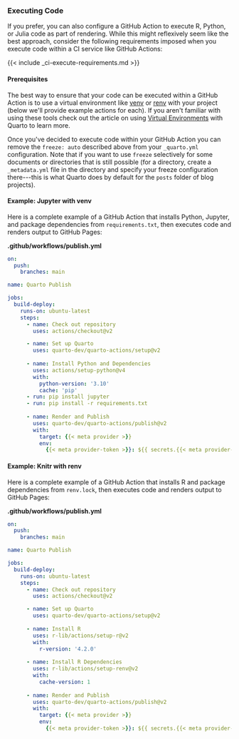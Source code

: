 ### Executing Code

If you prefer, you can also configure a GitHub Action to execute R, Python, or Julia code as part of rendering. While this might reflexively seem like the best approach, consider the following requirements imposed when you execute code within a CI service like GitHub Actions:

{{< include _ci-execute-requirements.md >}}

#### Prerequisites

The best way to ensure that your code can be executed within a GitHub Action is to use a virtual environment like [venv](https://packaging.python.org/guides/installing-using-pip-and-virtual-environments/#creating-a-virtual-environment) or [renv](https://rstudio.github.io/renv/articles/renv.html) with your project (below we'll provide example actions for each). If you aren't familiar with using these tools check out the article on using [Virtual Environments](../projects/virtual-environments.qmd) with Quarto to learn more.

Once you've decided to execute code within your GitHub Action you can remove the `freeze: auto` described above from your `_quarto.yml` configuration. Note that if you want to use `freeze` selectively for some documents or directories that is still possible (for a directory, create a `_metadata.yml` file in the directory and specify your freeze configuration there---this is what Quarto does by default for the `posts` folder of blog projects).

#### Example: Jupyter with venv

Here is a complete example of a GitHub Action that installs Python, Jupyter, and package dependencies from `requirements.txt`, then executes code and renders output to GitHub Pages:

**.github/workflows/publish.yml**

``` yaml
on:
  push:
    branches: main

name: Quarto Publish

jobs:
  build-deploy:
    runs-on: ubuntu-latest
    steps:
      - name: Check out repository
        uses: actions/checkout@v2 

      - name: Set up Quarto
        uses: quarto-dev/quarto-actions/setup@v2
        
      - name: Install Python and Dependencies
        uses: actions/setup-python@v4
        with:
          python-version: '3.10'
          cache: 'pip'
      - run: pip install jupyter
      - run: pip install -r requirements.txt
      
      - name: Render and Publish 
        uses: quarto-dev/quarto-actions/publish@v2
        with:
          target: {{< meta provider >}}
          env:
            {{< meta provider-token >}}: ${{ secrets.{{< meta provider-token >}} }}
```

#### Example: Knitr with renv

Here is a complete example of a GitHub Action that installs R and package dependencies from `renv.lock`, then executes code and renders output to GitHub Pages:

**.github/workflows/publish.yml**

``` yaml
on:
  push:
    branches: main

name: Quarto Publish

jobs:
  build-deploy:
    runs-on: ubuntu-latest
    steps:
      - name: Check out repository
        uses: actions/checkout@v2 

      - name: Set up Quarto
        uses: quarto-dev/quarto-actions/setup@v2
        
      - name: Install R
        uses: r-lib/actions/setup-r@v2
        with:
          r-version: '4.2.0'
      
      - name: Install R Dependencies 
        uses: r-lib/actions/setup-renv@v2
        with:
          cache-version: 1
      
      - name: Render and Publish
        uses: quarto-dev/quarto-actions/publish@v2
        with:
          target: {{< meta provider >}}
          env:
            {{< meta provider-token >}}: ${{ secrets.{{< meta provider-token >}} }}
```

